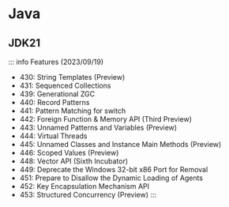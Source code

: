 # Java

## JDK21

::: info Features (2023/09/19)

- 430:	String Templates (Preview)
- 431:	Sequenced Collections
- 439:	Generational ZGC
- 440:	Record Patterns
- 441:	Pattern Matching for switch
- 442:	Foreign Function & Memory API (Third Preview)
- 443:	Unnamed Patterns and Variables (Preview)
- 444:	Virtual Threads
- 445:	Unnamed Classes and Instance Main Methods (Preview)
- 446:	Scoped Values (Preview)
- 448:	Vector API (Sixth Incubator)
- 449:	Deprecate the Windows 32-bit x86 Port for Removal
- 451:	Prepare to Disallow the Dynamic Loading of Agents
- 452:	Key Encapsulation Mechanism API
- 453:	Structured Concurrency (Preview)
:::
